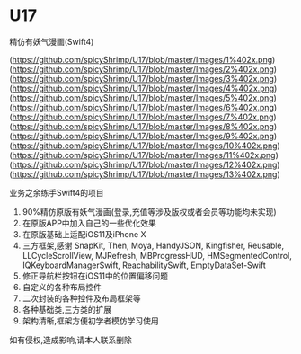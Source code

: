 # U17
精仿有妖气漫画(Swift4)

(https://github.com/spicyShrimp/U17/blob/master/Images/1%402x.png)
(https://github.com/spicyShrimp/U17/blob/master/Images/2%402x.png)
(https://github.com/spicyShrimp/U17/blob/master/Images/3%402x.png)
(https://github.com/spicyShrimp/U17/blob/master/Images/4%402x.png)
(https://github.com/spicyShrimp/U17/blob/master/Images/5%402x.png)
(https://github.com/spicyShrimp/U17/blob/master/Images/6%402x.png)
(https://github.com/spicyShrimp/U17/blob/master/Images/7%402x.png)
(https://github.com/spicyShrimp/U17/blob/master/Images/8%402x.png)
(https://github.com/spicyShrimp/U17/blob/master/Images/9%402x.png)
(https://github.com/spicyShrimp/U17/blob/master/Images/10%402x.png)
(https://github.com/spicyShrimp/U17/blob/master/Images/11%402x.png)
(https://github.com/spicyShrimp/U17/blob/master/Images/12%402x.png)
(https://github.com/spicyShrimp/U17/blob/master/Images/13%402x.png)

业务之余练手Swift4的项目

1. 90%精仿原版有妖气漫画(登录,充值等涉及版权或者会员等功能均未实现)
2. 在原版APP中加入自己的一些优化效果
3. 在原版基础上适配iOS11及iPhone X
4. 三方框架,感谢 SnapKit, Then, Moya, HandyJSON, Kingfisher, Reusable, LLCycleScrollView, MJRefresh, MBProgressHUD, HMSegmentedControl, IQKeyboardManagerSwift, ReachabilitySwift, EmptyDataSet-Swift
5. 修正导航栏按钮在iOS11中的位置偏移问题
6. 自定义的各种布局控件
7. 二次封装的各种控件及布局框架等
8. 各种基础类,三方类的扩展
9. 架构清晰,框架方便初学者模仿学习使用

如有侵权,造成影响,请本人联系删除

